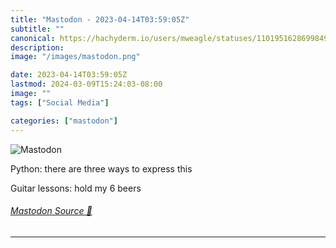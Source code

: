 ```yaml
---
title: "Mastodon - 2023-04-14T03:59:05Z"
subtitle: ""
canonical: https://hachyderm.io/users/mweagle/statuses/110195162869984916
description:
image: "/images/mastodon.png"

date: 2023-04-14T03:59:05Z
lastmod: 2024-03-09T15:24:03-08:00
image: ""
tags: ["Social Media"]

categories: ["mastodon"]
---
```

![Mastodon](/images/mastodon.png)

<p>Python: there are three ways to express this</p><p>Guitar lessons: hold my 6 beers</p>


###### [Mastodon Source 🐘](https://hachyderm.io/@mweagle/110195162869984916)

___
